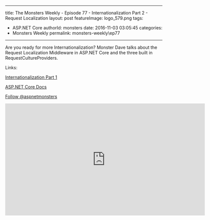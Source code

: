 
---
title: The Monsters Weekly - Episode 77 -  Internationalization Part 2 - Request Localization
layout: post
featureImage: logo_579.png
tags: 
  - ASP.NET Core
authorId: monsters
date: 2016-11-03 03:05:45
categories:
  - Monsters Weekly
permalink: monsters-weekly\ep77
---

<p>Are you ready for more Internationalization? Monster Dave talks about the Request Localization Middleware in ASP.NET Core and the three built in RequestCultureProviders.</p><p>Links:</p><p><a href="https://channel9.msdn.com/Series/aspnetmonsters/ASPNET-Monsters-75-Internationalization-Part-1-Localizing-Text">Internationalization Part 1</a></p><p><a href="https://docs.asp.net/en/latest/fundamentals/localization.html">ASP.NET Core Docs</a></p><p><a class="twitter-follow-button" href="https://twitter.com/aspnetmonsters">Follow @aspnetmonsters</a></p> 

<!--more-->
<iframe src='https://channel9.msdn.com/Series/aspnetmonsters/ASPNET-Monsters-77-Internationalization-Part-2-Request-Localization/player' width='640' height='360' allowFullScreen frameBorder='0'></iframe>
